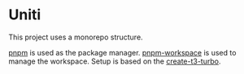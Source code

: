 # Uniti

This project uses a monorepo structure.

[pnpm](https://pnpm.io/) is used as the package manager.
[pnpm-workspace](https://pnpm.io/workspaces) is used to manage the workspace.
Setup is based on the [create-t3-turbo](https://github.com/t3-oss/create-t3-turbo).
